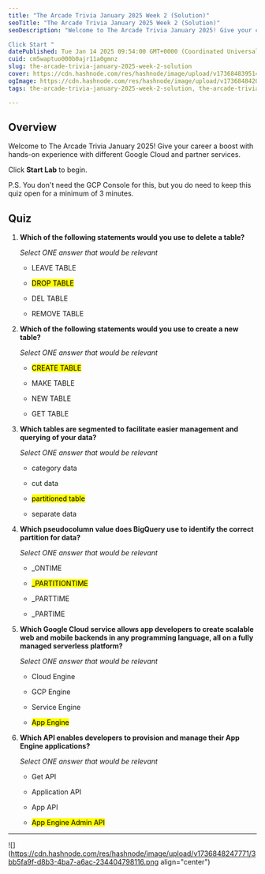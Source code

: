 ```yaml
---
title: "The Arcade Trivia January 2025 Week 2 (Solution)"
seoTitle: "The Arcade Trivia January 2025 Week 2 (Solution)"
seoDescription: "Welcome to The Arcade Trivia January 2025! Give your career a boost with hands-on experience with different Google Cloud and partner services.

Click Start "
datePublished: Tue Jan 14 2025 09:54:00 GMT+0000 (Coordinated Universal Time)
cuid: cm5waptuo000b0ajr11a0gmnz
slug: the-arcade-trivia-january-2025-week-2-solution
cover: https://cdn.hashnode.com/res/hashnode/image/upload/v1736848395145/be924779-610e-4409-968c-f9d576610d9d.png
ogImage: https://cdn.hashnode.com/res/hashnode/image/upload/v1736848420129/6dc23ff9-9111-4eb7-9057-e308e1c1d336.png
tags: the-arcade-trivia-january-2025-week-2-solution, the-arcade-trivia-january-2025-week-2, the-arcade-trivia-january-2025

---
```


## **Overview**

Welcome to The Arcade Trivia January 2025! Give your career a boost with hands-on experience with different Google Cloud and partner services.

Click **Start Lab** to begin.

P.S. You don't need the GCP Console for this, but you do need to keep this quiz open for a minimum of 3 minutes.

## **Quiz**

1. **Which of the following statements would you use to delete a table?**
    
    *Select ONE answer that would be relevant*
    
    * LEAVE TABLE
        
    * <mark>DROP TABLE</mark>
        
    * DEL TABLE
        
    * REMOVE TABLE
        
2. **Which of the following statements would you use to create a new table?**
    
    *Select ONE answer that would be relevant*
    
    * <mark>CREATE TABLE</mark>
        
    * MAKE TABLE
        
    * NEW TABLE
        
    * GET TABLE
        
3. **Which tables are segmented to facilitate easier management and querying of your data?**
    
    *Select ONE answer that would be relevant*
    
    * category data
        
    * cut data
        
    * <mark>partitioned table</mark>
        
    * separate data
        
4. **Which pseudocolumn value does BigQuery use to identify the correct partition for data?**
    
    *Select ONE answer that would be relevant*
    
    * \_ONTIME
        
    * <mark>_PARTITIONTIME</mark>
        
    * \_PARTTIME
        
    * \_PARTIME
        
5. **Which Google Cloud service allows app developers to create scalable web and mobile backends in any programming language, all on a fully managed serverless platform?**
    
    *Select ONE answer that would be relevant*
    
    * Cloud Engine
        
    * GCP Engine
        
    * Service Engine
        
    * <mark>App Engine</mark>
        
6. **Which API enables developers to provision and manage their App Engine applications?**
    
    *Select ONE answer that would be relevant*
    
    * Get API
        
    * Application API
        
    * App API
        
    * <mark>App Engine Admin API</mark>
        

---

![](https://cdn.hashnode.com/res/hashnode/image/upload/v1736848247771/3bb5fa9f-d8b3-4ba7-a6ac-234404798116.png align="center")